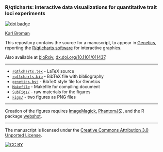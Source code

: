 ### R/qtlcharts: interactive data visualizations for quantitative trait loci experiments

[![doi badge](https://zenodo.org/badge/DOI/10.5281/zenodo.2603991.svg)](https://doi.org/10.5281/zenodo.2603991)

[Karl Broman](http://kbroman.org)

This repository contains the source for a manuscript, to appear in
[Genetics](http://www.genetics.org), reporting the
[R/qtlcharts software](http://kbroman.org/qtlcharts) for interactive
graphics.

Also available at [bioRxiv](http://biorxiv.org/content/early/2014/11/14/011437),
[dx.doi.org/10.1101/011437](http://dx.doi.org/10.1101/011437).

---

- [`rqtlcharts.tex`](rqtlcharts.tex) - LaTeX source
- [`rqtlcharts.bib`](rqtlcharts.bib) - BibTeX file with bibliography
- [`genetics.bst`](genetics.bst) - BibTeX style file for Genetics
- [`Makefile`](Makefile) - Makefile for compiling document
- [`SubFigs/`](https://github.com/kbroman/Paper_Rqtlcharts/tree/master/SubFigs) - raw materials for the figures
- [`Figs/`](https://github.com/kbroman/Paper_Rqtlcharts/tree/master/Figs) - two figures as PNG files

---

Creation of the figures requires
[ImageMagick](http://www.imagemagick.org/),
[PhantomJS](http://phantomjs.org/)), and the R package
[webshot](https://github.com/wch/webshot).

---


The manuscript is licensed under the
[Creative Commons Attribution 3.0 Unported License](http://creativecommons.org/licenses/by/3.0/).

[![CC BY](http://i.creativecommons.org/l/by/3.0/88x31.png)](http://creativecommons.org/licenses/by/3.0/)
